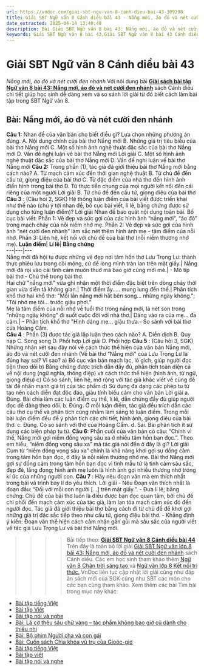 ```yaml
---
url: https://vndoc.com/giai-sbt-ngu-van-8-canh-dieu-bai-43-309298
title: Giải SBT Ngữ văn 8 Cánh diều bài 43 - Nắng mới, áo đỏ và nét cười đen nhánh - VnDoc.com
date_extracted: 2025-04-14 13:40:48
description: Bài Giải SBT Ngữ văn 8 bài 43: Nắng mới, áo đỏ và nét cười đen nhánh sách Cánh diều có đáp án chi tiết cho các bạn cùng tham khảo.
keywords: Giải SBT Ngữ văn 8 bài 43,Giải SBT Ngữ văn 8 bài 43 Cánh diều,Giải sách bài tập Ngữ văn CD lớp 8,Ngữ văn lớp 8 Cánh diều,giải bài tập ngữ văn lớp 8,Nắng mới áo đỏ và nét cười đen nhánh,soạn bài ngữ văn 8,ôn tập ngữ văn 8
---
```


# Giải SBT Ngữ văn 8 Cánh diều bài 43
 _Nắng mới, áo đỏ và nét cười đen nhánh_
Với nội dung bài [**Giải sách bài tập Ngữ văn 8 bài 43: Nắng mới, áo đỏ và nét cười đen nhánh**](<https://vndoc.com/giai-sbt-ngu-van-8-canh-dieu-bai-43-309298>) sách Cánh diều chi tiết giúp học sinh dễ dàng xem và so sánh lời giải từ đó biết cách làm bài tập trong SBT Ngữ văn 8.
## Bài: Nắng mới, áo đỏ và nét cười đen nhánh
**Câu 1:** Nhan đề của văn bản cho biết điều gì? Lựa chọn những phương án đúng.
A. Nội dung chính của bài thơ Nắng mới
B. Những giá trị tiêu biểu của bài thơ Nắng mới
C. Một số hình ảnh nghệ thuật đặc sắc của bài thơ Nắng mới
D. Vấn đề nghị luận về bài thơ Nắng mới
Lời giải
C. Một số hình ảnh nghệ thuật đặc sắc của bài thơ Nắng mới
D. Vấn đề nghị luận về bài thơ Nắng mới
**Câu 2:** Trong phần \(1\), tác giả đã giới thiệu bài thơ Nắng mới bằng cách nào?
A. Từ mạch cảm xúc đến thời gian nghệ thuật
B. Từ chủ đề đến cấu tứ, giọng điệu của bài thơ
C. Từ đặc điểm của nhà thơ đến hình ảnh điển hình trong bài thơ
D. Từ thực tiễn chung của mọi người kết nối đến cái riêng của một người
Lời giải
B. Từ chủ đề đến cấu tứ, giọng điệu của bài thơ
**Câu 3** : \(Câu hỏi 2, SGK\) Hệ thống luận điểm của bài viết được triển khai như thế nào \(chú ý tới nhan đề, bố cục bài viết, lí lẽ, bằng chứng được sử dụng cho từng luận điểm\)?
Lời giải
Nhan đề bao quát nội dung toàn bài.
Bố cục bài viết:
Phần 1: Vẻ đẹp và sức gợi của các hình ảnh “nắng mới”, “áo đỏ” trong mạch chảy của nỗi niềm nhớ mẹ.
Phần 2: Vẻ đẹp và sức gợi của hình ảnh “nét cười đen nhánh” làm sắc nét thêm hình ảnh mẹ - tâm điểm của nỗi nhớ.
Phần 3: Liên hệ, kết nối với chủ đề của bài thơ \(nỗi niềm thương nhớ mẹ\).
**Luận điểm**| **Lí lẽ**| **Bằng chứng**  
---|---|---  
Nắng mới đã hội tụ được những vẻ đẹp nơi tâm hồn thơ Lưu Trọng Lư: thành thực phiêu lưu trong cõi mộng, cứ để lòng mình tràn lan trên mặt giấy.| Nắng mới đã rọi vào cái tình cảm muôn thuở mà bao giờ cũng mới mẻ.| \- Mô típ bài thơ.\- Chủ thể trong bài thơ.  
Hai chữ "nắng mới" vừa ghi nhận một thời điểm đặc biệt trên dòng chảy thời gian vừa diễn tả không gian.| Thời điểm ấy..... mung lung đến thế.| Phân tích khổ thơ hai khổ thơ: "Mỗi lần nắng mới hắt bên song... những ngày không."; "Tôi nhớ mẹ tôi... trước giậu phơi."  
Mẹ là tâm điểm của nỗi nhớ về tuổi thơ trong nắng mới, là nét son trong "những ngày không" đi suốt cuộc đời với nhà thơ.| Dáng vào ra của mẹ... đa cảm.| \- Phân tích khổ thơ "Hình dáng mẹ... giậu thưa.\- So sánh với bài thơ của Hoàng Cầm.  
**Câu 4** : Phần \(3\) được tác giả lập luận theo cách nào?
A. Diễn dịch
B. Quy nạp
C. Song song
D. Phối hợp
Lời giải
D. Phối hợp
**Câu 5** : \(Câu hỏi 3, SGK\) Những nhận xét sau đây nói về cách thức thể hiện của văn bản Nắng mới, áo đỏ và nét cười đen nhánh \(Về bài thơ “Nắng mới" của Lưu Trọng Lư là đúng hay sai? Vì sao?
a\) Bố cục văn bản mạch lạc, lô gích, giúp người đọc tiện theo dõi
b\) Bằng chứng được trích dẫn đầy đủ, phân tích toàn diện cả về nội dung \(ngữ nghĩa, thông điệp\) và cách thức thể hiện \(hình ảnh, từ ngữ, giọng điệu\)
c\) Có so sánh, liên hệ, mở rộng với tác giả khác viết về cùng đề tài để nhấn mạnh giá trị của tác phẩm
d\) Sử dụng đa dạng các phép tu từ tạo nên cách diễn đạt độc đáo, giàu tính biểu cảm cho văn bản
Lời giải
a. Đúng. Bài chia làm các luận điểm cụ thể, lí lẽ, dẫn chứng đầy đủ giúp người đọc dễ dàng theo dõi.
b. Đúng. Ở mỗi luận điểm, tác giả đều trích dẫn các câu thơ cụ thể và phân tích cúng nhằm làm sáng tỏ luận điểm. Trong mỗi bài luận điểm đều để ý phân tích các chi tiết, hình ảnh, giọng điệu của bài thơ.
c. Đúng. Có so sánh với thơ của Hoàng Cẩm.
d. Sai. Bài phân tích ít sử dụng các biện pháp tu từ.
**Câu 6:** Phần cuối của văn bản có câu: “Chính vì thế, Nắng mới gợi niềm đồng vọng sâu xa ở nhiều tâm hồn bạn đọc.”. Theo em hiểu, “niềm đồng vọng sâu xa” mà tác giả nói đến ở đây là gì?
Lời giải
Cụm từ “niềm đồng vọng sâu xa” chính là khả năng khơi gợi sự đồng cảm trong tâm hồn bạn đọc, ở đây là nỗi niềm thương nhớ mẹ. Bài thơ Nắng mới gợi sự đồng cảm trong tâm hồn bạn đọc vì tình mẫu tử là tình cảm sâu sắc, đẹp đẽ, lắng đọng; hình ảnh mẹ luôn là hình ảnh gợi nhiều thương nhớ trong kí ức của những người con.
**Câu 7** : Hãy nêu đoạn văn mà em thích nhất trong bài và trình bày lí do yêu thích.
Lời giải
\- Nêu Đoạn văn thích nhất là đoạn đầu: “Đối với mỗi con người \[...\] trên mặt giấy.”.
\- Đưa lí lẽ, bằng chứng: Chủ đề của bài thơ luôn là điều được bạn đọc quan tâm, bởi chủ đề chỉ phối đến mạch cảm xúc của tác giả, làm lan tỏa mạch cảm xúc đó đến người đọc. Tác giả đã giới thiệu bài thơ bằng cách đi từ chủ đề để khơi gợi những giá trị đặc sắc tiếp theo như cấu tứ, giọng điệu bài thơ.
\- Khẳng định ý kiến: Đoạn văn thể hiện cách cảm nhận gần gũi mà sâu sắc của người viết về tác giả Lưu Trọng Lư và bài thơ Nắng mới.
>>>> Bài tiếp theo: **[Giải SBT Ngữ văn 8 Cánh diều bài 44](<https://vndoc.com/giai-sbt-ngu-van-8-canh-dieu-bai-44-309300>)**
Trên đây là toàn bộ lời giải [Giải SBT Ngữ văn lớp 8 bài 43: Nắng mới, áo đỏ và nét cười đen nhánh](<https://vndoc.com/giai-sbt-ngu-van-8-canh-dieu-bai-43-309298>) sách Cánh diều. Các em học sinh tham khảo thêm [Ngữ văn 8 Chân trời sáng tạo ](<https://vndoc.com/ngu-van-8-chan-troi-sang-tao>)và [Ngữ văn lớp 8 Kết nối tri thức.](<https://vndoc.com/ngu-van-8-ket-noi-tri-thuc>) VnDoc liên tục cập nhật lời giải cũng như đáp án sách mới của SGK cũng như SBT các môn cho các bạn cùng tham khảo.
Xem thêm các bài Tìm bài trong mục này khác:
  * [Bài tập tiếng Việt](</giai-sbt-ngu-van-8-canh-dieu-bai-44-309300>)
  * [Bài tập Viết](</giai-sbt-ngu-van-8-canh-dieu-bai-45-309302>)
  * [Bài tập nói và nghe](</giai-sbt-ngu-van-8-canh-dieu-bai-46-309304>)
  * [Bài: Lá cờ thêu sáu chữ vàng – tác phẩm không bao giờ cũ dành cho thiếu nhi](</giai-sbt-ngu-van-8-canh-dieu-bai-47-309305>)
  * [Bài: Bộ phim Người cha và con gái](</giai-sbt-ngu-van-8-canh-dieu-bai-48-309307>)
  * [Bài: Cuốn sách Chìa khóa vũ trụ của Gioóc-giơ](</giai-sbt-ngu-van-8-canh-dieu-bai-49-309309>)
  * [Bài tập tiếng Việt](</giai-sbt-ngu-van-8-canh-dieu-bai-50-309334>)
  * [Bài tập viết](</giai-sbt-ngu-van-8-canh-dieu-bai-51-309335>)
  * [Bài tập nói và nghe](</giai-sbt-ngu-van-8-canh-dieu-bai-52-309336>)

